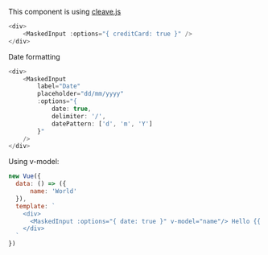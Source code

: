 This component is using [cleave.js](https://nosir.github.io/cleave.js/)

```js
<div>
    <MaskedInput :options="{ creditCard: true }" />
</div>
```

Date formatting

```js
<div>
    <MaskedInput
        label="Date"
        placeholder="dd/mm/yyyy"
        :options="{
            date: true,
            delimiter: '/',
            datePattern: ['d', 'm', 'Y']
        }"
    />
</div>
```

Using v-model:
```js
new Vue({
  data: () => ({
      name: 'World'
  }),
  template: `
    <div>
      <MaskedInput :options="{ date: true }" v-model="name"/> Hello {{ name }}
    </div>
  `
})
```
